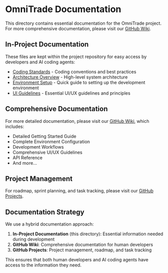 # OmniTrade Documentation

This directory contains essential documentation for the OmniTrade project. For more comprehensive documentation, please visit our [GitHub Wiki](https://github.com/ArtCenter1/omnitrade/wiki).

## In-Project Documentation

These files are kept within the project repository for easy access by developers and AI coding agents:

- [Coding Standards](./CODING_STANDARDS.md) - Coding conventions and best practices
- [Architecture Overview](./ARCHITECTURE.md) - High-level system architecture
- [Environment Setup](./ENVIRONMENT_SETUP.md) - Quick guide to setting up the development environment
- [UI Guidelines](./UI_GUIDELINES.md) - Essential UI/UX guidelines and principles

## Comprehensive Documentation

For more detailed documentation, please visit our [GitHub Wiki](https://github.com/ArtCenter1/omnitrade/wiki), which includes:

- Detailed Getting Started Guide
- Complete Environment Configuration
- Development Workflows
- Comprehensive UI/UX Guidelines
- API Reference
- And more...

## Project Management

For roadmap, sprint planning, and task tracking, please visit our [GitHub Projects](https://github.com/yourusername/omnitrade/projects).

## Documentation Strategy

We use a hybrid documentation approach:

1. **In-Project Documentation** (this directory): Essential information needed during development
2. **GitHub Wiki**: Comprehensive documentation for human developers
3. **GitHub Projects**: Project management, roadmap, and task tracking

This ensures that both human developers and AI coding agents have access to the information they need.
